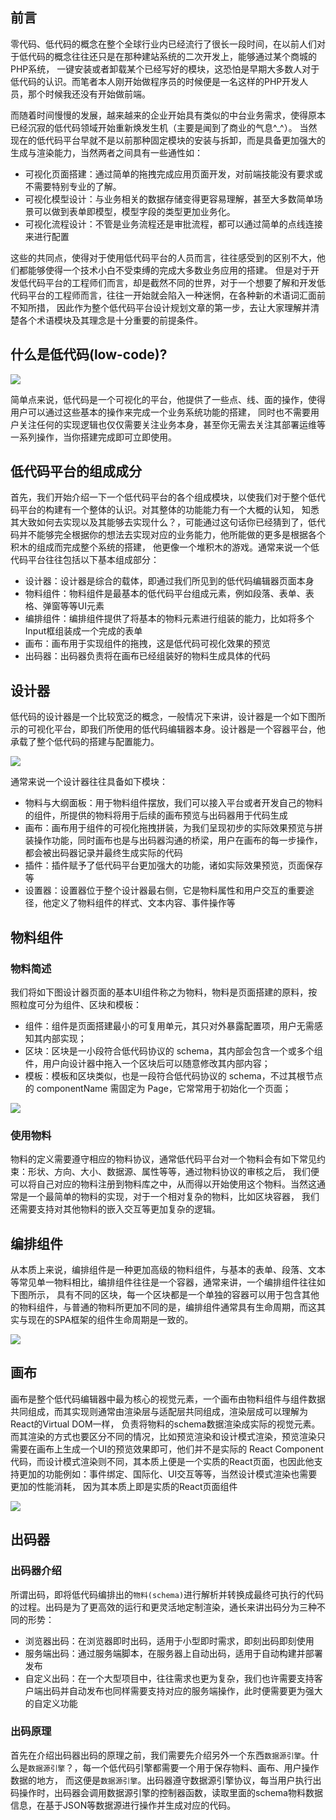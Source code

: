 ## 前言

零代码、低代码的概念在整个全球行业内已经流行了很长一段时间，在以前人们对于低代码的概念往往还只是在那种建站系统的二次开发上，能够通过某个商城的PHP系统，
一键安装或者卸载某个已经写好的模块，这恐怕是早期大多数人对于低代码的认识。而笔者本人刚开始做程序员的时候便是一名这样的PHP开发人员，那个时候我还没有开始做前端。  

而随着时间慢慢的发展，越来越来的企业开始具有类似的中台业务需求，使得原本已经沉寂的低代码领域开始重新焕发生机（主要是闻到了商业的气息^_^）。
当然现在的低代码平台早就不是以前那种固定模块的安装与拆卸，而是具备更加强大的生成与渲染能力，当然两者之间具有一些通性如：

- 可视化页面搭建：通过简单的拖拽完成应用页面开发，对前端技能没有要求或不需要特别专业的了解。
- 可视化模型设计：与业务相关的数据存储变得更容易理解，甚至大多数简单场景可以做到表单即模型，模型字段的类型更加业务化。
- 可视化流程设计：不管是业务流程还是审批流程，都可以通过简单的点线连接来进行配置

这些的共同点，使得对于使用低代码平台的人员而言，往往感受到的区别不大，他们都能够使得一个技术小白不受束缚的完成大多数业务应用的搭建。
但是对于开发低代码平台的工程师们而言，却是截然不同的世界，对于一个想要了解和开发低代码平台的工程师而言，往往一开始就会陷入一种迷惘，在各种新的术语词汇面前不知所措，
因此作为整个低代码平台设计规划文章的第一步，去让大家理解并清楚各个术语模块及其理念是十分重要的前提条件。

## 什么是低代码(low-code)?

<img src="https://github.com/Panda-Hope/panda-hope.github.io/blob/master/c7810cec8fbf4fb691da4e8a29612017.png" />

简单点来说，低代码是一个可视化的平台，他提供了一些点、线、面的操作，使得用户可以通过这些基本的操作来完成一个业务系统功能的搭建，
同时也不需要用户关注任何的实现逻辑也仅仅需要关注业务本身，甚至你无需去关注其部署运维等一系列操作，当你搭建完成即可立即使用。

## 低代码平台的组成成分

首先，我们开始介绍一下一个低代码平台的各个组成模块，以使我们对于整个低代码平台的构建有一个整体的认识。对其整体的功能能力有一个大概的认知，
知悉其大致如何去实现以及其能够去实现什么？，可能通过这句话你已经猜到了，低代码并不能够完全根据你的想法去实现对应的业务能力，他所能做的更多是根据各个积木的组成而完成整个系统的搭建，
他更像一个堆积木的游戏。通常来说一个低代码平台往往包括以下基本组成部分：

- 设计器：设计器是综合的载体，即通过我们所见到的低代码编辑器页面本身
- 物料组件：物料组件是最基本的低代码平台组成元素，例如段落、表单、表格、弹窗等等UI元素
- 编排组件：编排组件提供了将基本的物料元素进行组装的能力，比如将多个Input框组装成一个完成的表单
- 画布：画布用于实现组件的拖拽，这是低代码可视化效果的预览
- 出码器：出码器负责将在画布已经组装好的物料生成具体的代码

## 设计器

低代码的设计器是一个比较宽泛的概念，一般情况下来讲，设计器是一个如下图所示的可视化平台，即我们所使用的低代码编辑器本身。设计器是一个容器平台，他承载了整个低代码的搭建与配置能力。

<img src="https://github.com/Panda-Hope/panda-hope.github.io/blob/master/static/image%20(2).png" />  

通常来说一个设计器往往具备如下模块：

- 物料与大纲面板：用于物料组件摆放，我们可以接入平台或者开发自己的物料的组件，所提供的物料将用于后续的画布预览与出码器用于代码生成
- 画布：画布用于组件的可视化拖拽拼装，为我们呈现初步的实际效果预览与拼装操作功能，同时画布也是与出码器沟通的桥梁，用户在画布的每一步操作，都会被出码器记录并最终生成实际的代码
- 插件：插件赋予了低代码平台更加强大的功能，诸如实际效果预览，页面保存等
- 设置器：设置器位于整个设计器最右侧，它是物料属性和用户交互的重要途径，他定义了物料组件的样式、文本内容、事件操作等

## 物料组件

### 物料简述

我们将如下图设计器页面的基本UI组件称之为物料，物料是页面搭建的原料，按照粒度可分为组件、区块和模板：

- 组件：组件是页面搭建最小的可复用单元，其只对外暴露配置项，用户无需感知其内部实现；
- 区块：区块是一小段符合低代码协议的 schema，其内部会包含一个或多个组件，用户向设计器中拖入一个区块后可以随意修改其内部内容；
- 模板：模板和区块类似，也是一段符合低代码协议的 schema，不过其根节点的 componentName 需固定为 Page，它常常用于初始化一个页面；


<img src="https://github.com/Panda-Hope/panda-hope.github.io/blob/master/static/%E6%88%AA%E5%B1%8F2022-08-24%2011.56.25.png" />

### 使用物料

物料的定义需要遵守相应的物料协议，通常低代码平台对一个物料会有如下常见约束：形状、方向、大小、数据源、属性等等，通过物料协议的审核之后，
我们便可以将自己对应的物料注册到物料库之中，从而得以开始使用这个物料。当然这通常是一个最简单的物料的实现，对于一个相对复杂的物料，比如区块容器，
我们还需要支持对其他物料的嵌入交互等更加复杂的逻辑。


## 编排组件

从本质上来说，编排组件是一种更加高级的物料组件，与基本的表单、段落、文本等常见单一物料相比，编排组件往往是一个容器，通常来讲，一个编排组件往往如下图所示，
具有不同的区块，每一个区块都是一个单独的容器可以用于包含其他的物料组件，与普通的物料所更加不同的是，编排组件通常具有生命周期，而这其实与现在的SPA框架的组件生命周期是一致的。

<img src="https://github.com/Panda-Hope/panda-hope.github.io/blob/master/static/%E6%88%AA%E5%B1%8F2022-08-24%2014.03.49.png" />

## 画布

画布是整个低代码编辑器中最为核心的视觉元素，一个画布由物料组件与组件数据共同组成，而其实现则通常由渲染层与适配层共同组成，渲染层成可以理解为React的Virtual DOM一样，
负责将物料的schema数据渲染成实际的视觉元素。而其渲染的方式也要区分不同的情况，比如预览渲染和设计模式渲染，预览渲染只需要在画布上生成一个UI的预览效果即可，他们并不是实际的
React Component代码，而设计模式渲染则不同，其本质上便是一个实质的React页面，也因此他支持更加的功能例如：事件绑定、国际化、UI交互等等，当然设计模式渲染也需要更加的性能消耗，
因为其本质上即是实质的React页面组件


<img src="https://github.com/Panda-Hope/panda-hope.github.io/blob/master/static/%E6%88%AA%E5%B1%8F2022-08-24%2014.13.18.png" />

## 出码器

### 出码器介绍

所谓出码，即将低代码编排出的`物料(schema)`进行解析并转换成最终可执行的代码的过程。出码是为了更高效的运行和更灵活地定制渲染，通长来讲出码分为三种不同的形势：

- 浏览器出码：在浏览器即时出码，适用于小型即时需求，即刻出码即刻使用
- 服务端出码：通过服务端脚本，在服务器上自动出码，适用于自动构建并部署发布
- 自定义出码：在一个大型项目中，往往需求也更为复杂，我们也许需要支持客户端出码并自动发布也同样需要支持对应的服务端操作，此时便需要更为强大的自定义功能

### 出码原理

首先在介绍出码器出码的原理之前，我们需要先介绍另外一个东西`数据源引擎`。什么是`数据源引擎`？，每一个低代码引擎都需要一个用于保存物料、画布、用户操作数据的地方，
而这便是`数据源引擎`。出码器遵守数据源引擎协议，每当用户执行出码操作时，出码器会调用数据源引擎的控制器函数，读取里面的schema物料数据信息，在基于JSON等数据源进行操作并生成对应的代码。

